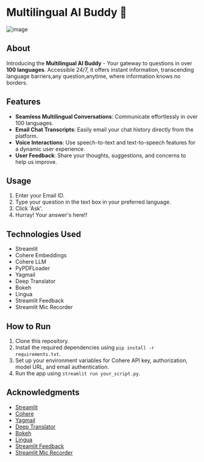 # Multilingual AI Buddy 🤖
![image](https://github.com/Devansh-Gupta-Official/technica-cohere/assets/159290054/12e5fb63-61b5-49ce-8ae5-c6697589f5fd)


## About
Introducing the **Multilingual AI Buddy** - Your gateway to questions in over **100 languages**. Accessible 24/7, it offers instant information, transcending language barriers,any question,anytime, where information knows no borders.

## Features
- **Seamless Multilingual Conversations**: Communicate effortlessly in over 100 languages.
- **Email Chat Transcripts**: Easily email your chat history directly from the platform.
- **Voice Interactions**: Use speech-to-text and text-to-speech features for a dynamic user experience.
- **User Feedback**: Share your thoughts, suggestions, and concerns to help us improve.

## Usage
1. Enter your Email ID.
2. Type your question in the text box in your preferred language.
3. Click 'Ask'.
4. Hurray! Your answer's here!!

## Technologies Used
- Streamlit
- Cohere Embeddings
- Cohere LLM
- PyPDFLoader
- Yagmail
- Deep Translator
- Bokeh
- Lingua
- Streamlit Feedback
- Streamlit Mic Recorder

## How to Run
1. Clone this repository.
2. Install the required dependencies using `pip install -r requirements.txt`.
3. Set up your environment variables for Cohere API key, authorization, model URL, and email authentication.
4. Run the app using `streamlit run your_script.py`.


## Acknowledgments
- [Streamlit](https://streamlit.io/)
- [Cohere](https://cohere-ai.github.io/)
- [Yagmail](https://github.com/kootenpv/yagmail)
- [Deep Translator](https://github.com/nidhaloff/deep-translator)
- [Bokeh](https://bokeh.org/)
- [Lingua](https://pypi.org/project/lingua/)
- [Streamlit Feedback](https://github.com/gagan3012/streamlit-feedback)
- [Streamlit Mic Recorder](https://github.com/asb-labs/streamlit-mic-recorder)


